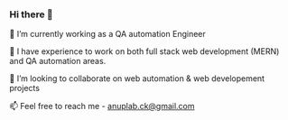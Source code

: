 ### Hi there 👋

🌱 I’m currently working as a QA automation Engineer

🔭 I have experience to work on both full stack web development (MERN) and QA automation areas. 

👯 I’m looking to collaborate on web automation & web developement projects

📫 Feel free to reach me - anuplab.ck@gmail.com
<!--
**rick47-curious/rick47-curious** is a ✨ _special_ ✨ repository because its `README.md` (this file) appears on your GitHub profile.

Here are some ideas to get you started:

- 🔭 I’m currently working on ...
- 🌱 I’m currently learning ...
- 👯 I’m looking to collaborate on ...
- 🤔 I’m looking for help with ...
- 💬 Ask me about ...
- 📫 How to reach me: ...
- 😄 Pronouns: ...
- ⚡ Fun fact: ...
-->
